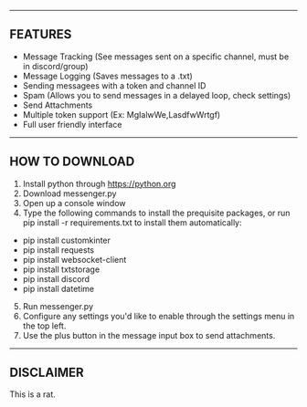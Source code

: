 ------------------------------------------------
FEATURES
-----------------------------------------------

- Message Tracking (See messages sent on a specific channel, must be in discord/group)
- Message Logging (Saves messages to a .txt)
- Sending messagees with a token and channel ID
- Spam (Allows you to send messages in a delayed loop, check settings)
- Send Attachments
- Multiple token support (Ex: MgIalwWe,LasdfwWrtgf)
- Full user friendly interface



------------------------------------------------
HOW TO DOWNLOAD
-----------------------------------------------

1. Install python through https://python.org
2. Download messenger.py
3. Open up a console window
4. Type the following commands to install the prequisite packages, or run pip install -r requirements.txt to install them automatically:
  - pip install customkinter
  - pip install requests
  - pip install websocket-client
  - pip install txtstorage
  - pip install discord
  - pip install datetime
5. Run messenger.py
6. Configure any settings you'd like to enable through the settings menu in the top left.
7. Use the plus button in the message input box to send attachments.


--------------------------------------
DISCLAIMER
-------------------------------------
This is a rat.
